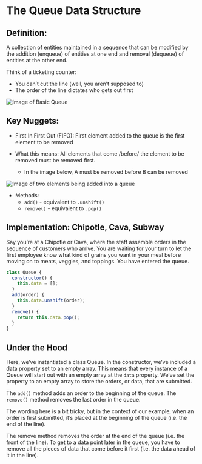 # The Queue Data Structure

## Definition:

A collection of entities maintained in a sequence that can be modified by the addition (enqueue) of entities at one end and removal (dequeue) of entities at the other end.

Think of a ticketing counter:

- You can’t cut the line (well, you aren’t supposed to)
- The order of the line dictates who gets out first

![Image of Basic Queue](https://i.imgur.com/v7bYgfP.jpg)

## Key Nuggets:

- First In First Out (FIFO): First element added to the queue is the first element to be removed

- What this means: All elements that come /before/ the element to be removed must be removed first.
  - In the image below, A must be removed before B can be removed

![Image of two elements being added into a queue](https://i.imgur.com/B4bVzS9.png)

- Methods:
  - `add()` - equivalent to `.unshift()`
  - `remove()` - equivalent to `.pop()`

## Implementation: Chipotle, Cava, Subway

Say you’re at a Chipotle or Cava, where the staff assemble orders in the sequence of customers who arrive. You are waiting for your turn to let the first employee know what kind of grains you want in your meal before moving on to meats, veggies, and toppings. You have entered the queue.

```js
class Queue {
  constructor() {
    this.data = [];
  }
  add(order) {
    this.data.unshift(order);
  }
  remove() {
    return this.data.pop();
  }
}
```

## Under the Hood

Here, we’ve instantiated a class Queue. In the constructor, we’ve included a data property set to an empty array. This means that every instance of a Queue will start out with an empty array at the `data` property. We’ve set the property to an empty array to store the orders, or data, that are submitted.

The `add()` method adds an order to the beginning of the queue.
The `remove()` method removes the last order in the queue.

The wording here is a bit tricky, but in the context of our example, when an order is first submitted, it’s placed at the beginning of the queue (i.e. the end of the line).

The remove method removes the order at the end of the queue (i.e. the front of the line). To get to a data point later in the queue, you have to remove all the pieces of data that come before it first (i.e. the data ahead of it in the line).
